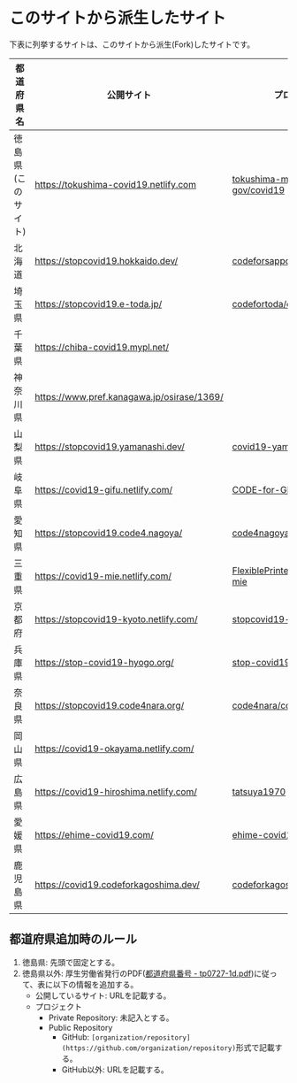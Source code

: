 # このサイトから派生したサイト

下表に列挙するサイトは、このサイトから派生(Fork)したサイトです。

都道府県名 | 公開サイト | プロジェクト
------------ | ------------- | -------------
徳島県(このサイト)|https://tokushima-covid19.netlify.com|[tokushima-metropolitan-gov/covid19](https://github.com/tokushima-metropolitan-gov/covid19)|
<!-- 01 -->北海道|https://stopcovid19.hokkaido.dev/|[codeforsapporo/covid19](https://github.com/codeforsapporo/covid19)|
<!-- 11 -->埼玉県|https://stopcovid19.e-toda.jp/|[codefortoda/covid19-saitama](https://github.com/codefortoda/covid19-saitama)|
<!-- 12 -->千葉県|https://chiba-covid19.mypl.net/| |
<!-- 14 -->神奈川県|https://www.pref.kanagawa.jp/osirase/1369/| |
<!-- 19 -->山梨県|https://stopcovid19.yamanashi.dev/|[covid19-yamanashi/covid19](https://github.com/covid19-yamanashi/covid19)|
<!-- 21 -->岐阜県|https://covid19-gifu.netlify.com/|[CODE-for-GIFU/covid19](https://github.com/CODE-for-GIFU/covid19)|
<!-- 23 -->愛知県|https://stopcovid19.code4.nagoya/|[code4nagoya/covid19](https://github.com/code4nagoya/covid19)|
<!-- 24 -->三重県|https://covid19-mie.netlify.com/|[FlexiblePrintedCircuits/covid19-mie](https://github.com/FlexiblePrintedCircuits/covid19-mie)|
<!-- 26 -->京都府|https://stopcovid19-kyoto.netlify.com/|[stopcovid19-kyoto/covid19](https://github.com/stopcovid19-kyoto/covid19)|
<!-- 28 -->兵庫県|https://stop-covid19-hyogo.org/|[stop-covid19-hyogo/covid19](https://github.com/stop-covid19-hyogo/covid19)|
<!-- 29 -->奈良県|https://stopcovid19.code4nara.org/|[code4nara/covid19](https://github.com/code4nara/covid19)|
<!-- 33 -->岡山県|https://covid19-okayama.netlify.com/||
<!-- 34 -->広島県|https://covid19-hiroshima.netlify.com/|[tatsuya1970](https://github.com/tatsuya1970/covid19)|
<!-- 38 -->愛媛県|https://ehime-covid19.com/|[ehime-covid19/covid19](https://github.com/ehime-covid19/covid19)|
<!-- 46 -->鹿児島県|https://covid19.codeforkagoshima.dev/|[codeforkagoshima/covid19](https://github.com/codeforkagoshima/covid19)

## 都道府県追加時のルール

1. 徳島県: 先頭で固定とする。
1. 徳島県以外: 厚生労働省発行のPDF([都道府県番号 - tp0727-1d.pdf](https://www.mhlw.go.jp/topics/2007/07/dl/tp0727-1d.pdf))に従って、表に以下の情報を追加する。
   - 公開しているサイト: URLを記載する。
   - プロジェクト
      - Private Repository: 未記入とする。
      - Public Repository
         - GitHub: `[organization/repository](https://github.com/organization/repository)`形式で記載する。
         - GitHub以外: URLを記載する。

